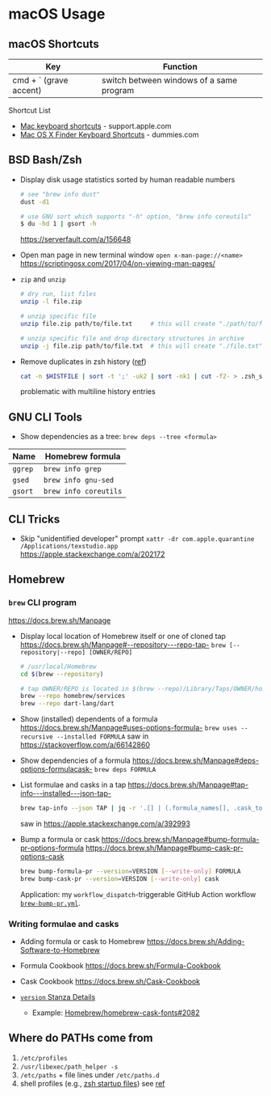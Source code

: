 # macOS Usage

## macOS Shortcuts

| Key                    | Function                                   |
| ---------------------- | ------------------------------------------ |
| cmd + ` (grave accent) | switch between windows of a same program   |

Shortcut List
 * [Mac keyboard shortcuts](https://support.apple.com/en-us/HT201236) - support.apple.com
 * [Mac OS X Finder Keyboard Shortcuts](https://www.dummies.com/computers/macs/macbook/mac-os-x-finder-keyboard-shortcuts/) - dummies.com

## BSD Bash/Zsh

- Display disk usage statistics sorted by human readable numbers
  ```bash
  # see "brew info dust"
  dust -d1

  # use GNU sort which supports "-h" option, "brew info coreutils"
  $ du -hd 1 | gsort -h
  ```
  https://serverfault.com/a/156648

- Open man page in new terminal window
  `open x-man-page://<name>`
  https://scriptingosx.com/2017/04/on-viewing-man-pages/

- `zip` and `unzip`
    ```bash
    # dry run, list files
    unzip -l file.zip

    # unzip specific file
    unzip file.zip path/to/file.txt     # this will create "./path/to/file.txt"

    # unzip specific file and drop directory structures in archive
    unzip -j file.zip path/to/file.txt  # this will create "./file.txt"
    ```

- Remove duplicates in zsh history ([ref](https://qr.ae/pNk9yZ))
  ```bash
  cat -n $HISTFILE | sort -t ';' -uk2 | sort -nk1 | cut -f2- > .zsh_short_history
  ```
  problematic with multiline history entries


## GNU CLI Tools
* Show dependencies as a tree: `brew deps --tree <formula>`

| Name    | Homebrew formula    |
| ------- | ------------------- |
| `ggrep` | `brew info grep`    |
| `gsed`  | `brew info gnu-sed` |
| `gsort` | `brew info coreutils` |


## CLI Tricks

- Skip "unidentified developer" prompt
  `xattr -dr com.apple.quarantine /Applications/texstudio.app`
  https://apple.stackexchange.com/a/202172

## Homebrew

### `brew` CLI program

https://docs.brew.sh/Manpage

- Display local location of Homebrew itself or one of cloned tap
  https://docs.brew.sh/Manpage#--repository---repo-tap-
  `brew [--repository|--repo] [OWNER/REPO]`
  ```bash
  # /usr/local/Homebrew
  cd $(brew --repository)

  # tap OWNER/REPO is located in $(brew --repo)/Library/Taps/OWNER/homebrew-REPO
  brew --repo homebrew/services
  brew --repo dart-lang/dart
  ```

- Show (installed) dependents of a formula
  https://docs.brew.sh/Manpage#uses-options-formula-
  `brew uses --recursive --installed FORMULA`
  saw in https://stackoverflow.com/a/66142860

- Show dependencies of a formula
  https://docs.brew.sh/Manpage#deps-options-formulacask-
  `brew deps FORMULA`

- List formulae and casks in a tap
  https://docs.brew.sh/Manpage#tap-info---installed---json-tap-
  ```bash
  brew tap-info --json TAP | jq -r '.[] | (.formula_names[], .cask_tokens[])'
  ```
  saw in https://apple.stackexchange.com/a/392993

- Bump a formula or cask
  https://docs.brew.sh/Manpage#bump-formula-pr-options-formula
  https://docs.brew.sh/Manpage#bump-cask-pr-options-cask
  ```bash
  brew bump-formula-pr --version=VERSION [--write-only] FORMULA
  brew bump-cask-pr --version=VERSION [--write-only] cask
  ```
  Application: my `workflow_dispatch`-triggerable GitHub Action workflow [`brew-bump-pr.yml`][brew-bump-pr.yml].

  [brew-bump-pr.yml]: https://github.com/muzimuzhi/hello-github-actions/blob/main/.github/workflows/brew-bump-pr.yml

### Writing formulae and casks

- Adding formula or cask to Homebrew
  https://docs.brew.sh/Adding-Software-to-Homebrew
- Formula Cookbook
  https://docs.brew.sh/Formula-Cookbook
- Cask Cookbook
  https://docs.brew.sh/Cask-Cookbook

- [`version` Stanza Details](https://github.com/Homebrew/homebrew-cask/blob/master/doc/cask_language_reference/stanzas/version.md)
  - Example: [Homebrew/homebrew-cask-fonts#2082](https://github.com/Homebrew/homebrew-cask-fonts/issues/2082)


## Where do PATHs come from

1. `/etc/profiles`
1. `/usr/libexec/path_helper -s`
1. `/etc/paths` + file lines under `/etc/paths.d`
1. shell profiles (e.g., [zsh startup files](http://zsh.sourceforge.net/Doc/Release/Files.html#Startup_002fShutdown-Files))
see [ref](https://scriptingosx.com/2017/05/where-paths-come-from/)
